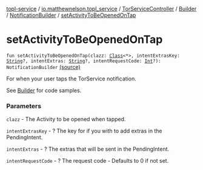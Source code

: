[topl-service](../../../../index.md) / [io.matthewnelson.topl_service](../../../index.md) / [TorServiceController](../../index.md) / [Builder](../index.md) / [NotificationBuilder](index.md) / [setActivityToBeOpenedOnTap](./set-activity-to-be-opened-on-tap.md)

# setActivityToBeOpenedOnTap

`fun setActivityToBeOpenedOnTap(clazz: `[`Class`](https://docs.oracle.com/javase/6/docs/api/java/lang/Class.html)`<*>, intentExtrasKey: `[`String`](https://kotlinlang.org/api/latest/jvm/stdlib/kotlin/-string/index.html)`?, intentExtras: `[`String`](https://kotlinlang.org/api/latest/jvm/stdlib/kotlin/-string/index.html)`?, intentRequestCode: `[`Int`](https://kotlinlang.org/api/latest/jvm/stdlib/kotlin/-int/index.html)`?): NotificationBuilder` [(source)](https://github.com/05nelsonm/TorOnionProxyLibrary-Android/blob/master/topl-service/src/main/java/io/matthewnelson/topl_service/TorServiceController.kt#L208)

For when your user taps the TorService notification.

See [Builder](../index.md) for code samples.

### Parameters

`clazz` - The Activity to be opened when tapped.

`intentExtrasKey` - ? The key for if you with to add extras in the PendingIntent.

`intentExtras` - ? The extras that will be sent in the PendingIntent.

`intentRequestCode` - ? The request code - Defaults to 0 if not set.